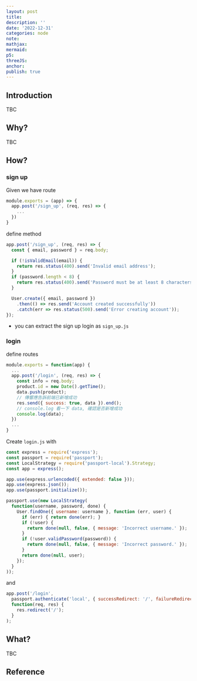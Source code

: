 ```yaml
---
layout: post
title:
description: ''
date: '2022-12-31'
categories: node
note:
mathjax:
mermaid:
p5:
threeJS:
anchor:
publish: true
---
```


## Introduction

TBC

## Why?

TBC

## How?

### sign up

Given we have route

```javascript
module.exports = (app) => {
  app.post('/sign_up', (req, res) => {
    ...
  })
}
```

define method

```javascript
app.post('/sign_up', (req, res) => {
  const { email, password } = req.body;

  if (!isValidEmail(email)) {
    return res.status(400).send('Invalid email address');
  }
  if (password.length < 8) {
    return res.status(400).send('Password must be at least 8 characters');
  }

  User.create({ email, password })
    .then(() => res.send('Account created successfully'))
    .catch(err => res.status(500).send('Error creating account'));
});
```

* you can extract the sign up login as `sign_up.js`

### login

define routes

```javascript
module.exports = function(app) {
  ...
  app.post('/login', (req, res) => {
    const info = req.body;
    product.id = new Date().getTime();
    data.push(product);
    // 傳響應告訴前端已新增成功
    res.send({ success: true, data }).end();
    // console.log 看一下 data, 確認是否新增成功
    console.log(data);
  })
  ...
}
```

Create `login.js` with

```javascript
const express = require('express');
const passport = require('passport');
const LocalStrategy = require('passport-local').Strategy;
const app = express();

app.use(express.urlencoded({ extended: false }));
app.use(express.json());
app.use(passport.initialize());

passport.use(new LocalStrategy(
  function(username, password, done) {
    User.findOne({ username: username }, function (err, user) {
      if (err) { return done(err); }
      if (!user) {
        return done(null, false, { message: 'Incorrect username.' });
      }
      if (!user.validPassword(password)) {
        return done(null, false, { message: 'Incorrect password.' });
      }
      return done(null, user);
    });
  }
));
```

and

```javascript
app.post('/login',
  passport.authenticate('local', { successRedirect: '/', failureRedirect: '/login' }),
  function(req, res) {
    res.redirect('/');
  }
);
```

## What?

TBC

## Reference
